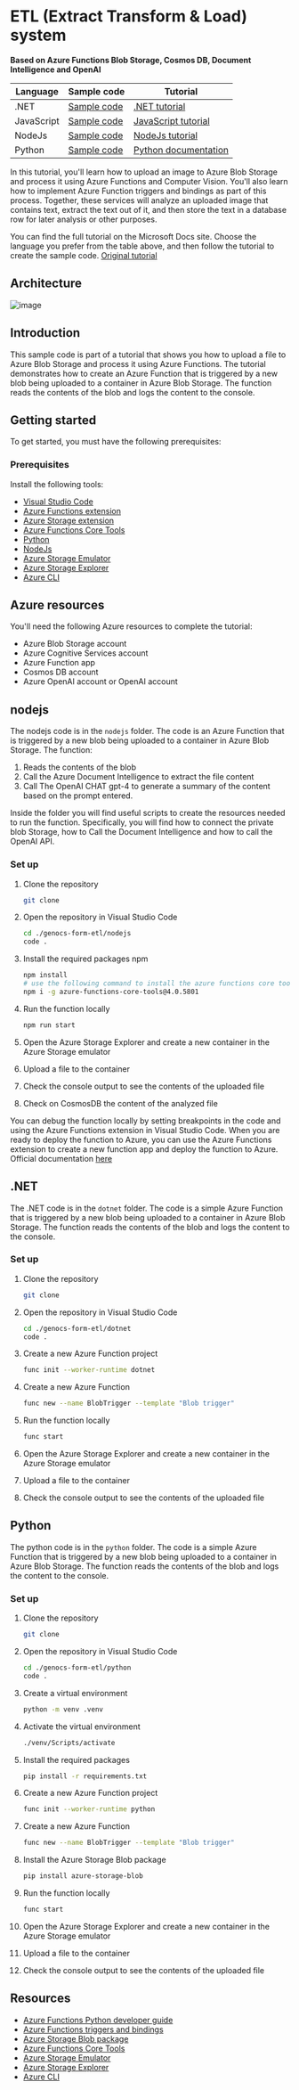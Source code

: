 # ETL (Extract Transform & Load) system

**Based on Azure Functions Blob Storage, Cosmos DB, Document Intelligence and OpenAI**

Language|Sample code|Tutorial|
|--|--|--|
|.NET|[Sample code](dotnet)|[.NET tutorial](https://learn.microsoft.com/en-us/azure/storage/blobs/blob-upload-function-trigger?tabs=azure-portal)|
|JavaScript|[Sample code](javascript)| [JavaScript tutorial](https://learn.microsoft.com/en-us/azure/storage/blobs/blob-upload-function-trigger-javascript?tabs=storage-resource-visual-studio-code%2Ccomputer-vision-azure-portal%2Ccosmos-db-azure-portal)|
|NodeJs|[Sample code](nodejs)| [NodeJs tutorial](https://learn.microsoft.com/en-us/azure/storage/blobs/storage-blob-typescript-get-started?tabs=azure-ad)|
|Python|[Sample code](python)|[Python documentation](https://learn.microsoft.com/en-us/azure/storage/blobs/storage-blob-python-get-started?tabs=azure-ad)|


In this tutorial, you'll learn how to upload an image to Azure Blob Storage and process it using Azure Functions and Computer Vision. You'll also learn how to implement Azure Function triggers and bindings as part of this process. Together, these services will analyze an uploaded image that contains text, extract the text out of it, and then store the text in a database row for later analysis or other purposes.

You can find the full tutorial on the Microsoft Docs site. Choose the language you prefer from the table above, and then follow the tutorial to create the sample code.
[Original tutorial](https://learn.microsoft.com/en-us/azure/storage/blobs/blob-upload-function-trigger-javascript?tabs=storage-resource-visual-studio-code%2Ccomputer-vision-azure-portal%2Ccosmos-db-azure-portal)
  

## Architecture 
![image](genocs-etl.png)

## Introduction

This sample code is part of a tutorial that shows you how to upload a file to Azure Blob Storage and process it using Azure Functions. The tutorial demonstrates how to create an Azure Function that is triggered by a new blob being uploaded to a container in Azure Blob Storage. The function reads the contents of the blob and logs the content to the console.

## Getting started

To get started, you must have the following prerequisites:

### Prerequisites    

Install the following tools:
- [Visual Studio Code](https://code.visualstudio.com/)
- [Azure Functions extension](https://marketplace.visualstudio.com/items?itemName=ms-azuretools.vscode-azurefunctions)
- [Azure Storage extension](https://marketplace.visualstudio.com/items?itemName=ms-azuretools.vscode-azurestorage)
- [Azure Functions Core Tools](https://docs.microsoft.com/azure/azure-functions/functions-run-local?tabs=windows%2Ccsharp%2Cbash)
- [Python](https://www.python.org/downloads/)
- [NodeJs](https://nodejs.org/)
- [Azure Storage Emulator](https://docs.microsoft.com/azure/storage/common/storage-use-emulator)
- [Azure Storage Explorer](https://azure.microsoft.com/features/storage-explorer/)
- [Azure CLI](https://docs.microsoft.com/cli/azure/install-azure-cli)


## Azure resources

You'll need the following Azure resources to complete the tutorial:
- Azure Blob Storage account
- Azure Cognitive Services account
- Azure Function app
- Cosmos DB account
- Azure OpenAI account or OpenAI account



## nodejs

The nodejs code is in the `nodejs` folder. The code is an Azure Function that is triggered by a new blob being uploaded to a container in Azure Blob Storage. The function:
  1. Reads the contents of the blob
  2. Call the Azure Document Intelligence to extract the file content
  3. Call The OpenAI CHAT gpt-4 to generate a summary of the content based on the prompt entered.

Inside the folder you will find useful scripts to create the resources needed to run the function. Specifically, you will find how to connect the private blob Storage, how to Call the Document Intelligence and how to call the OpenAI API.


### Set up

1. Clone the repository

    ```bash
    git clone
    ```
2. Open the repository in Visual Studio Code

    ```bash
    cd ./genocs-form-etl/nodejs
    code .
    ```
3. Install the required packages npm

    ```bash
    npm install
    # use the following command to install the azure functions core tools in case an error is thrown
    npm i -g azure-functions-core-tools@4.0.5801
    ```
4. Run the function locally

    ```bash
    npm run start
    ```

5. Open the Azure Storage Explorer and create a new container in the Azure Storage emulator

6. Upload a file to the container

7. Check the console output to see the contents of the uploaded file

8. Check on CosmosDB the content of the analyzed file

You can debug the function locally by setting breakpoints in the code and using the Azure Functions extension in Visual Studio Code.
When you are ready to deploy the function to Azure, you can use the Azure Functions extension to create a new function app and deploy the function to Azure.
Official documentation [here](https://docs.microsoft.com/en-us/azure/azure-functions/functions-run-local?tabs=windows%2Ccsharp%2Cbash)


## .NET

The .NET code is in the `dotnet` folder. The code is a simple Azure Function that is triggered by a new blob being uploaded to a container in Azure Blob Storage. The function reads the contents of the blob and logs the content to the console.

### Set up

1. Clone the repository

    ```bash
    git clone
    ``` 
2. Open the repository in Visual Studio Code

    ```bash
    cd ./genocs-form-etl/dotnet
    code .
    ```
3. Create a new Azure Function project

    ```bash
    func init --worker-runtime dotnet
    ```
4. Create a new Azure Function

    ```bash
    func new --name BlobTrigger --template "Blob trigger"
    ```
5. Run the function locally

    ```bash
    func start
    ``` 
6. Open the Azure Storage Explorer and create a new container in the Azure Storage emulator

7. Upload a file to the container

8. Check the console output to see the contents of the uploaded file



## Python

The python code is in the `python` folder. The code is a simple Azure Function that is triggered by a new blob being uploaded to a container in Azure Blob Storage. The function reads the contents of the blob and logs the content to the console.

### Set up

1. Clone the repository

    ```bash
    git clone
    ```
2. Open the repository in Visual Studio Code

    ```bash
    cd ./genocs-form-etl/python
    code .
    ```
3. Create a virtual environment

    ```bash
    python -m venv .venv
    ```
4. Activate the virtual environment

    ```bash
    ./venv/Scripts/activate
    ```
5. Install the required packages

    ```bash
    pip install -r requirements.txt
    ```
6. Create a new Azure Function project

    ```bash
    func init --worker-runtime python
    ```
7. Create a new Azure Function

    ```bash
    func new --name BlobTrigger --template "Blob trigger"
    ```
8. Install the Azure Storage Blob package

    ```bash 
    pip install azure-storage-blob
    ```
9. Run the function locally

    ```bash
    func start
    ```
10. Open the Azure Storage Explorer and create a new container in the Azure Storage emulator

11. Upload a file to the container

12. Check the console output to see the contents of the uploaded file

## Resources

- [Azure Functions Python developer guide](https://docs.microsoft.com/azure/azure-functions/functions-reference-python)
- [Azure Functions triggers and bindings](https://docs.microsoft.com/azure/azure-functions/functions-triggers-bindings)
- [Azure Storage Blob package](https://pypi.org/project/azure-storage-blob/)
- [Azure Functions Core Tools](https://docs.microsoft.com/azure/azure-functions/functions-run-local?tabs=windows%2Ccsharp%2Cbash)
- [Azure Storage Emulator](https://docs.microsoft.com/azure/storage/common/storage-use-emulator)
- [Azure Storage Explorer](https://azure.microsoft.com/features/storage-explorer/)
- [Azure CLI](https://docs.microsoft.com/cli/azure/install-azure-cli)
